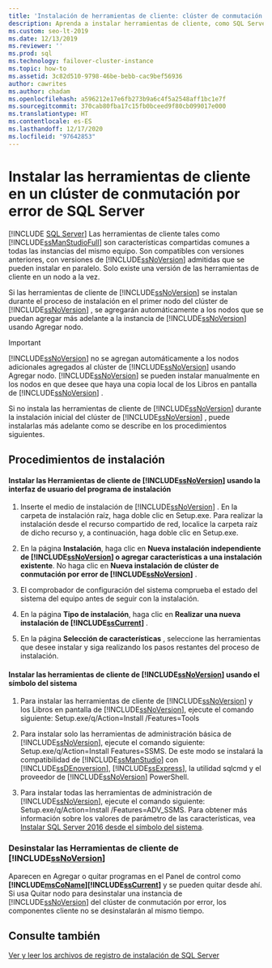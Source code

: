 ```yaml
---
title: 'Instalación de herramientas de cliente: clúster de conmutación por error'
description: Aprenda a instalar herramientas de cliente, como SQL Server Management Studio, en una instancia de conmutación por error de SQL Server.
ms.custom: seo-lt-2019
ms.date: 12/13/2019
ms.reviewer: ''
ms.prod: sql
ms.technology: failover-cluster-instance
ms.topic: how-to
ms.assetid: 3c82d510-9798-46be-bebb-cac9bef56936
author: cawrites
ms.author: chadam
ms.openlocfilehash: a596212e17e6fb273b9a6c4f5a2548aff1bc1e7f
ms.sourcegitcommit: 370cab80fba17c15fb0bceed9f80cb099017e000
ms.translationtype: HT
ms.contentlocale: es-ES
ms.lasthandoff: 12/17/2020
ms.locfileid: "97642853"
---
```

# <a name="install-client-tools-on-a-sql-server-failover-cluster"></a>Instalar las herramientas de cliente en un clúster de conmutación por error de SQL Server
[!INCLUDE [SQL Server](../../../includes/applies-to-version/sqlserver.md)]
  Las herramientas de cliente tales como [!INCLUDE[ssManStudioFull](../../../includes/ssmanstudiofull-md.md)] son características compartidas comunes a todas las instancias del mismo equipo. Son compatibles con versiones anteriores, con versiones de [!INCLUDE[ssNoVersion](../../../includes/ssnoversion-md.md)] admitidas que se pueden instalar en paralelo. Solo existe una versión de las herramientas de cliente en un nodo a la vez.  
  
 Si las herramientas de cliente de [!INCLUDE[ssNoVersion](../../../includes/ssnoversion-md.md)] se instalan durante el proceso de instalación en el primer nodo del clúster de [!INCLUDE[ssNoVersion](../../../includes/ssnoversion-md.md)] , se agregarán automáticamente a los nodos que se puedan agregar más adelante a la instancia de [!INCLUDE[ssNoVersion](../../../includes/ssnoversion-md.md)] usando Agregar nodo.  
  
> [!IMPORTANT]  
>  [!INCLUDE[ssNoVersion](../../../includes/ssnoversion-md.md)] no se agregan automáticamente a los nodos adicionales agregados al clúster de [!INCLUDE[ssNoVersion](../../../includes/ssnoversion-md.md)] usando Agregar nodo. [!INCLUDE[ssNoVersion](../../../includes/ssnoversion-md.md)] se pueden instalar manualmente en los nodos en que desee que haya una copia local de los Libros en pantalla de [!INCLUDE[ssNoVersion](../../../includes/ssnoversion-md.md)] .  
  
 Si no instala las herramientas de cliente de [!INCLUDE[ssNoVersion](../../../includes/ssnoversion-md.md)] durante la instalación inicial del clúster de [!INCLUDE[ssNoVersion](../../../includes/ssnoversion-md.md)] , puede instalarlas más adelante como se describe en los procedimientos siguientes.  
  
## <a name="installation-procedures"></a>Procedimientos de instalación  
  
#### <a name="installing-ssnoversion-client-tools-using-the-setup-user-interface"></a>Instalar las Herramientas de cliente de [!INCLUDE[ssNoVersion](../../../includes/ssnoversion-md.md)] usando la interfaz de usuario del programa de instalación  
  
1.  Inserte el medio de instalación de [!INCLUDE[ssNoVersion](../../../includes/ssnoversion-md.md)] . En la carpeta de instalación raíz, haga doble clic en Setup.exe. Para realizar la instalación desde el recurso compartido de red, localice la carpeta raíz de dicho recurso y, a continuación, haga doble clic en Setup.exe.  
  
2.  En la página **Instalación**, haga clic en **Nueva instalación independiente de [!INCLUDE[ssNoVersion](../../../includes/ssnoversion-md.md)] o agregar características a una instalación existente**. No haga clic en **Nueva instalación de clúster de conmutación por error de [!INCLUDE[ssNoVersion](../../../includes/ssnoversion-md.md)]** .  
  
3.  El comprobador de configuración del sistema comprueba el estado del sistema del equipo antes de seguir con la instalación.  
  
4.  En la página **Tipo de instalación**, haga clic en **Realizar una nueva instalación de [!INCLUDE[ssCurrent](../../../includes/sscurrent-md.md)]** .  
  
5.  En la página **Selección de características** , seleccione las herramientas que desee instalar y siga realizando los pasos restantes del proceso de instalación.  
  
#### <a name="installing-ssnoversion-client-tools-at-the-command-prompt"></a>Instalar las herramientas de cliente de [!INCLUDE[ssNoVersion](../../../includes/ssnoversion-md.md)] usando el símbolo del sistema  
  
1.  Para instalar las herramientas de cliente de [!INCLUDE[ssNoVersion](../../../includes/ssnoversion-md.md)] y los Libros en pantalla de [!INCLUDE[ssNoVersion](../../../includes/ssnoversion-md.md)], ejecute el comando siguiente: Setup.exe/q/Action=Install /Features=Tools  
  
2.  Para instalar solo las herramientas de administración básica de [!INCLUDE[ssNoVersion](../../../includes/ssnoversion-md.md)], ejecute el comando siguiente: Setup.exe/q/Action=Install Features=SSMS. De este modo se instalará la compatibilidad de [!INCLUDE[ssManStudio](../../../includes/ssmanstudio-md.md)] con [!INCLUDE[ssDEnoversion](../../../includes/ssdenoversion-md.md)], [!INCLUDE[ssExpress](../../../includes/ssexpress-md.md)], la utilidad sqlcmd y el proveedor de [!INCLUDE[ssNoVersion](../../../includes/ssnoversion-md.md)] PowerShell.  
  
3.  Para instalar todas las herramientas de administración de [!INCLUDE[ssNoVersion](../../../includes/ssnoversion-md.md)], ejecute el comando siguiente: Setup.exe/q/Action=Install /Features=ADV_SSMS. Para obtener más información sobre los valores de parámetro de las características, vea [Instalar SQL Server 2016 desde el símbolo del sistema](../../../database-engine/install-windows/install-sql-server-from-the-command-prompt.md).  
  
### <a name="uninstalling-ssnoversion-client-tools"></a>Desinstalar las Herramientas de cliente de [!INCLUDE[ssNoVersion](../../../includes/ssnoversion-md.md)]  
 Aparecen en Agregar o quitar programas en el Panel de control como **[!INCLUDE[msCoName](../../../includes/msconame-md.md)][!INCLUDE[ssCurrent](../../../includes/sscurrent-md.md)]** y se pueden quitar desde ahí. Si usa Quitar nodo para desinstalar una instancia de [!INCLUDE[ssNoVersion](../../../includes/ssnoversion-md.md)] del clúster de conmutación por error, los componentes cliente no se desinstalarán al mismo tiempo.  
  
## <a name="see-also"></a>Consulte también  
 [Ver y leer los archivos de registro de instalación de SQL Server](../../../database-engine/install-windows/view-and-read-sql-server-setup-log-files.md)  
  
